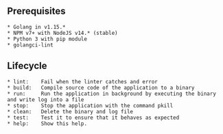 ## Prerequisites

    * Golang in v1.15.*
    * NPM v7+ with NodeJS v14.* (stable)
    * Python 3 with pip module
    * golangci-lint

## Lifecycle
    * lint:    Fail when the linter catches and error
    * build:   Compile source code of the application to a binary
    * run:     Run the application in background by executing the binary and write log into a file
    * stop:    Stop the application with the command pkill
    * clean:   Delete the binary and log file
    * test:    Test it to ensure that it behaves as expected
    * help:    Show this help.